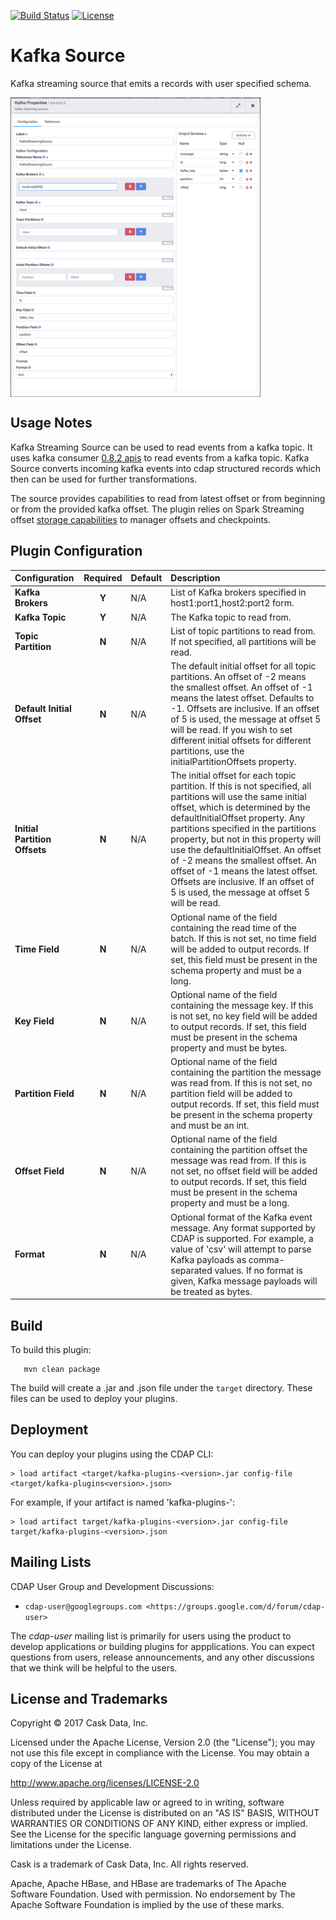 [![Build Status](https://travis-ci.org/hydrator/kafka-plugins.svg?branch=master)](https://travis-ci.org/hydrator/kafka-plugins) [![License](https://img.shields.io/badge/License-Apache%202.0-blue.svg)](https://opensource.org/licenses/Apache-2.0)

Kafka Source
===========

Kafka streaming source that emits a records with user specified schema.

<img align="center" src="kafka-source-plugin-config.png"  width="400" alt="plugin configuration" />

Usage Notes
-----------

Kafka Streaming Source can be used to read events from a kafka topic. It uses kafka consumer [0.8.2 apis](https://kafka.apache.org/082/documentation.html) to read events from a kafka topic. Kafka Source converts incoming kafka events into cdap structured records which then can be used for further transformations. 

The source provides capabilities to read from latest offset or from beginning or from the provided kafka offset. The plugin relies on Spark Streaming offset [storage capabilities](https://spark.apache.org/docs/latest/streaming-kafka-0-8-integration.html) to manager offsets and checkpoints.

Plugin Configuration
---------------------

| Configuration | Required | Default | Description |
| :------------ | :------: | :----- | :---------- |
| **Kafka Brokers** | **Y** | N/A | List of Kafka brokers specified in host1:port1,host2:port2 form. |
| **Kafka Topic** | **Y** | N/A | The Kafka topic to read from. |
| **Topic Partition** | **N** | N/A | List of topic partitions to read from. If not specified, all partitions will be read.  |
| **Default Initial Offset** | **N** | N/A | The default initial offset for all topic partitions. An offset of -2 means the smallest offset. An offset of -1 means the latest offset. Defaults to -1. Offsets are inclusive. If an offset of 5 is used, the message at offset 5 will be read. If you wish to set different initial offsets for different partitions, use the initialPartitionOffsets property. |
| **Initial Partition Offsets** | **N** | N/A | The initial offset for each topic partition. If this is not specified, all partitions will use the same initial offset, which is determined by the defaultInitialOffset property. Any partitions specified in the partitions property, but not in this property will use the defaultInitialOffset. An offset of -2 means the smallest offset. An offset of -1 means the latest offset. Offsets are inclusive. If an offset of 5 is used, the message at offset 5 will be read. |
| **Time Field** | **N** | N/A | Optional name of the field containing the read time of the batch. If this is not set, no time field will be added to output records. If set, this field must be present in the schema property and must be a long. |
| **Key Field** | **N** | N/A | Optional name of the field containing the message key. If this is not set, no key field will be added to output records. If set, this field must be present in the schema property and must be bytes. |
| **Partition Field** | **N** | N/A | Optional name of the field containing the partition the message was read from. If this is not set, no partition field will be added to output records. If set, this field must be present in the schema property and must be an int. |
| **Offset Field** | **N** | N/A | Optional name of the field containing the partition offset the message was read from. If this is not set, no offset field will be added to output records. If set, this field must be present in the schema property and must be a long. |
| **Format** | **N** | N/A | Optional format of the Kafka event message. Any format supported by CDAP is supported. For example, a value of 'csv' will attempt to parse Kafka payloads as comma-separated values. If no format is given, Kafka message payloads will be treated as bytes. |


Build
-----
To build this plugin:

```
   mvn clean package
```    

The build will create a .jar and .json file under the ``target`` directory.
These files can be used to deploy your plugins.

Deployment
----------
You can deploy your plugins using the CDAP CLI:

    > load artifact <target/kafka-plugins-<version>.jar config-file <target/kafka-plugins<version>.json>

For example, if your artifact is named 'kafka-plugins-<version>':

    > load artifact target/kafka-plugins-<version>.jar config-file target/kafka-plugins-<version>.json
    
## Mailing Lists

CDAP User Group and Development Discussions:

* `cdap-user@googlegroups.com <https://groups.google.com/d/forum/cdap-user>`

The *cdap-user* mailing list is primarily for users using the product to develop
applications or building plugins for appplications. You can expect questions from 
users, release announcements, and any other discussions that we think will be helpful 
to the users.

## License and Trademarks

Copyright © 2017 Cask Data, Inc.

Licensed under the Apache License, Version 2.0 (the "License"); you may not use this file except
in compliance with the License. You may obtain a copy of the License at

http://www.apache.org/licenses/LICENSE-2.0

Unless required by applicable law or agreed to in writing, software distributed under the 
License is distributed on an "AS IS" BASIS, WITHOUT WARRANTIES OR CONDITIONS OF ANY KIND, 
either express or implied. See the License for the specific language governing permissions 
and limitations under the License.

Cask is a trademark of Cask Data, Inc. All rights reserved.

Apache, Apache HBase, and HBase are trademarks of The Apache Software Foundation. Used with
permission. No endorsement by The Apache Software Foundation is implied by the use of these marks.      
